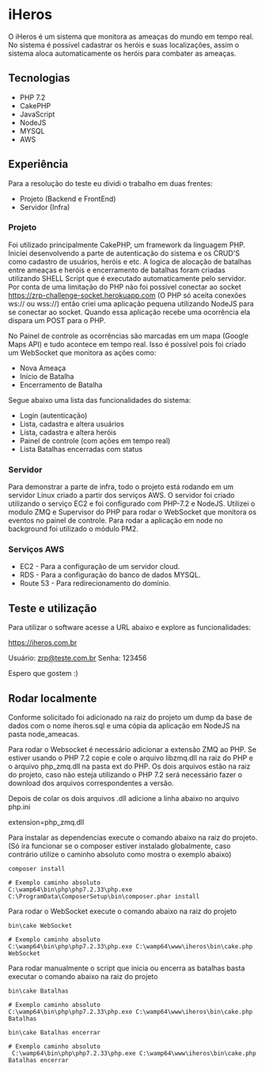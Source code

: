 # iHeros

O iHeros é um sistema que monitora as ameaças do mundo em tempo real. No sistema é possível cadastrar os heróis e suas localizações, assim o sistema aloca automaticamente os heróis para combater as ameaças.

## Tecnologias

- PHP 7.2
- CakePHP
- JavaScript
- NodeJS
- MYSQL
- AWS

## Experiência

Para a resolução do teste eu dividi o trabalho em duas frentes:

- Projeto (Backend e FrontEnd)
- Servidor (Infra)

### Projeto

Foi utilizado principalmente CakePHP, um framework da linguagem PHP. Iniciei desenvolvendo a parte de autenticação do sistema e os CRUD'S como cadastro de usuários, heróis e etc. A logica de alocação de batalhas entre ameaças e heróis e encerramento de batalhas foram criadas utilizando SHELL Script que é executado automaticamente pelo servidor. Por conta de uma limitação do PHP não foi possivel conectar ao socket https://zrp-challenge-socket.herokuapp.com (O PHP só aceita conexões ws:// ou wss://) então criei uma aplicação pequena utilizando NodeJS para se conectar ao socket. Quando essa aplicação recebe uma ocorrência ela dispara um POST para o PHP.

No Painel de controle as ocorrências são marcadas em um mapa (Google Maps API) e tudo acontece em tempo real. Isso é possível pois foi criado um WebSocket que monitora as ações como:

- Nova Ameaça
- Início de Batalha
- Encerramento de Batalha

Segue abaixo uma lista das funcionalidades do sistema:

- Login (autenticação)
- Lista, cadastra e altera usuários
- Lista, cadastra e altera heróis
- Painel de controle (com ações em tempo real)
- Lista Batalhas encerradas com status

### Servidor

Para demonstrar a parte de infra, todo o projeto está rodando em um servidor Linux criado a partir dos serviços AWS. O servidor foi criado utilizando o serviço EC2 e foi configurado com PHP-7.2 e NodeJS. Utilizei o modulo ZMQ e Supervisor do PHP para rodar o WebSocket que monitora os eventos no painel de controle. Para rodar a aplicação em node no background foi utilizado o módulo PM2.

### Serviços AWS

- EC2 - Para a configuração de um servidor cloud.
- RDS - Para a configuração do banco de dados MYSQL.
- Route 53 - Para redirecionamento do domínio.

## Teste e utilização

Para utilizar o software acesse a URL abaixo e explore as funcionalidades:

https://iheros.com.br

Usuário: zrp@teste.com.br
Senha: 123456

Espero que gostem :)

## Rodar localmente

Conforme solicitado foi adicionado na raiz do projeto um dump da base de dados com o nome iheros.sql e uma cópia da aplicação em NodeJS na pasta node_ameacas.

Para rodar o Websocket é necessário adicionar a extensão ZMQ ao PHP. Se estiver usando o PHP 7.2 copie e cole o arquivo libzmq.dll na raiz do PHP e o arquivo php_zmq.dll na pasta ext do PHP. Os dois arquivos estão na raiz do projeto, caso não esteja utilizando o PHP 7.2 será necessário fazer o download dos arquivos correspondentes a versão.

Depois de colar os dois arquivos .dll adicione a linha abaixo no arquivo php.ini

extension=php_zmq.dll

Para instalar as dependencias execute o comando abaixo na raiz do projeto. (Só íra funcionar se o composer estiver instalado globalmente, caso contrário utilize o caminho absoluto como mostra o exemplo abaixo)

```shell
composer install

# Exemplo caminho absoluto
C:\wamp64\bin\php\php7.2.33\php.exe C:\ProgramData\ComposerSetup\bin\composer.phar install
```
Para rodar o WebSocket execute o comando abaixo na raiz do projeto

```shell
bin\cake WebSocket

# Exemplo caminho absoluto
C:\wamp64\bin\php\php7.2.33\php.exe C:\wamp64\www\iheros\bin\cake.php WebSocket
```

Para rodar manualmente o script que inicia ou encerra as batalhas basta executar o comando abaixo na raiz do projeto

```shell
bin\cake Batalhas

# Exemplo caminho absoluto
C:\wamp64\bin\php\php7.2.33\php.exe C:\wamp64\www\iheros\bin\cake.php Batalhas

bin\cake Batalhas encerrar

# Exemplo caminho absoluto
 C:\wamp64\bin\php\php7.2.33\php.exe C:\wamp64\www\iheros\bin\cake.php Batalhas encerrar
```
